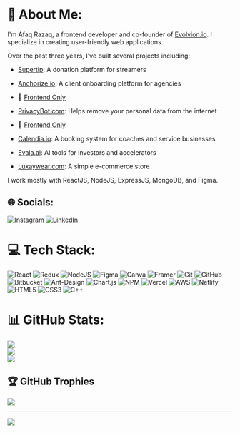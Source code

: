 # 💫 About Me:
I'm Afaq Razaq, a frontend developer and co-founder of [Evolvion.io](https://evolvion.io). I specialize in creating user-friendly web applications.

Over the past three years, I've built several projects including:

- [Supertip](https://supertip-gg.vercel.app/): A donation platform for streamers

- [Anchorize.io](https://anchorize.io): A client onboarding platform for agencies
- 🔗 [Frontend Only](https://anchorize.vercel.app)
  
- [PrivacyBot.com](https://privacybot.com): Helps remove your personal data from the internet
- 🔗 [Frontend Only](https://privacybot.vercel.app/)
 
- [Calendia.io](https://calendia.io): A booking system for coaches and service businesses
- [Evala.ai](https://evala.ai): AI tools for investors and accelerators
- [Luxaywear.com](https://luxaywear.com): A simple e-commerce store

I work mostly with ReactJS, NodeJS, ExpressJS, MongoDB, and Figma.

## 🌐 Socials:
[![Instagram](https://img.shields.io/badge/Instagram-%23E4405F.svg?logo=Instagram&logoColor=white)](https://instagram.com/xyzafaq) [![LinkedIn](https://img.shields.io/badge/LinkedIn-%230077B5.svg?logo=linkedin&logoColor=white)](https://linkedin.com/in/afaq-razaq-23aaa7317) 

# 💻 Tech Stack:
![React](https://img.shields.io/badge/react-%2320232a.svg?style=for-the-badge&logo=react&logoColor=%2361DAFB) ![Redux](https://img.shields.io/badge/redux-%23593d88.svg?style=for-the-badge&logo=redux&logoColor=white) ![NodeJS](https://img.shields.io/badge/node.js-6DA55F?style=for-the-badge&logo=node.js&logoColor=white) ![Figma](https://img.shields.io/badge/figma-%23F24E1E.svg?style=for-the-badge&logo=figma&logoColor=white) ![Canva](https://img.shields.io/badge/Canva-%2300C4CC.svg?style=for-the-badge&logo=Canva&logoColor=white) ![Framer](https://img.shields.io/badge/Framer-black?style=for-the-badge&logo=framer&logoColor=blue) ![Git](https://img.shields.io/badge/git-%23F05033.svg?style=for-the-badge&logo=git&logoColor=white) ![GitHub](https://img.shields.io/badge/github-%23121011.svg?style=for-the-badge&logo=github&logoColor=white) ![Bitbucket](https://img.shields.io/badge/bitbucket-%230047B3.svg?style=for-the-badge&logo=bitbucket&logoColor=white) ![Ant-Design](https://img.shields.io/badge/-AntDesign-%230170FE?style=for-the-badge&logo=ant-design&logoColor=white) ![Chart.js](https://img.shields.io/badge/chart.js-F5788D.svg?style=for-the-badge&logo=chart.js&logoColor=white) ![NPM](https://img.shields.io/badge/NPM-%23CB3837.svg?style=for-the-badge&logo=npm&logoColor=white) ![Vercel](https://img.shields.io/badge/vercel-%23000000.svg?style=for-the-badge&logo=vercel&logoColor=white) ![AWS](https://img.shields.io/badge/AWS-%23FF9900.svg?style=for-the-badge&logo=amazon-aws&logoColor=white) ![Netlify](https://img.shields.io/badge/netlify-%23000000.svg?style=for-the-badge&logo=netlify&logoColor=#00C7B7) ![HTML5](https://img.shields.io/badge/html5-%23E34F26.svg?style=for-the-badge&logo=html5&logoColor=white) ![CSS3](https://img.shields.io/badge/css3-%231572B6.svg?style=for-the-badge&logo=css3&logoColor=white) ![C++](https://img.shields.io/badge/c++-%2300599C.svg?style=for-the-badge&logo=c%2B%2B&logoColor=white)
# 📊 GitHub Stats:
![](https://github-readme-stats.vercel.app/api?username=xyzafaq&theme=radical&hide_border=false&include_all_commits=false&count_private=true)<br/>
![](https://github-readme-streak-stats.herokuapp.com/?user=xyzafaq&theme=radical&hide_border=false)<br/>
![](https://github-readme-stats.vercel.app/api/top-langs/?username=xyzafaq&theme=radical&hide_border=false&include_all_commits=false&count_private=true&layout=compact)

## 🏆 GitHub Trophies
![](https://github-profile-trophy.vercel.app/?username=xyzafaq&theme=radical&no-frame=false&no-bg=true&margin-w=4)

---
[![](https://visitcount.itsvg.in/api?id=xyzafaq&icon=0&color=0)](https://visitcount.itsvg.in)

<!-- Proudly created with GPRM ( https://gprm.itsvg.in ) -->
